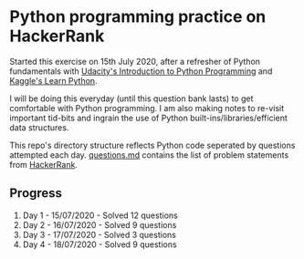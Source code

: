 # Python programming practice on HackerRank

Started this exercise on 15th July 2020, after a refresher of Python fundamentals with [Udacity's Introduction to Python Programming](https://www.udacity.com/course/introduction-to-python--ud1110) and [Kaggle's Learn Python](https://www.kaggle.com/learn/python).

I will be doing this everyday (until this question bank lasts) to get comfortable with Python programming. I am also making notes to re-visit important tid-bits and ingrain the use of Python built-ins/libraries/efficient data structures.

This repo's directory structure reflects Python code seperated by questions attempted each day. [questions.md](questions.md) contains the list of problem statements from [HackerRank](https://www.hackerrank.com/domains/python).

## Progress

1. Day 1 - 15/07/2020 - Solved 12 questions
2. Day 2 - 16/07/2020 - Solved 9 questions
3. Day 3 - 17/07/2020 - Solved 3 questions
4. Day 4 - 18/07/2020 - Solved 9 questions